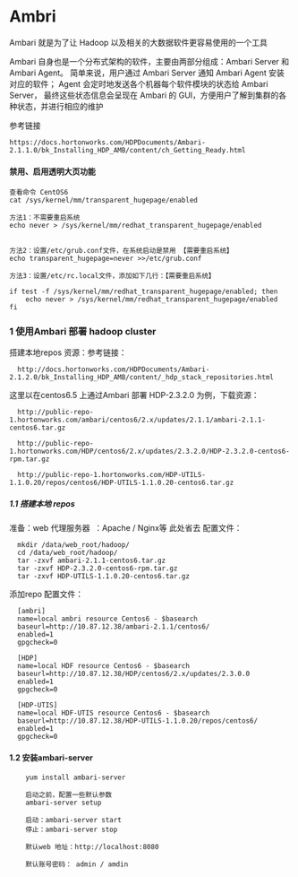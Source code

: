 # Ambri

Ambari 就是为了让 Hadoop 以及相关的大数据软件更容易使用的一个工具

Ambari 自身也是一个分布式架构的软件，主要由两部分组成：Ambari Server 和 Ambari Agent。
简单来说，用户通过 Ambari Server 通知 Ambari Agent 安装对应的软件；
Agent 会定时地发送各个机器每个软件模块的状态给 Ambari Server，
最终这些状态信息会呈现在 Ambari 的 GUI，方便用户了解到集群的各种状态，并进行相应的维护

参考链接 

    https://docs.hortonworks.com/HDPDocuments/Ambari-2.1.1.0/bk_Installing_HDP_AMB/content/ch_Getting_Ready.html
   
   
#### 禁用、启用透明大页功能  
    查看命令 CentOS6
    cat /sys/kernel/mm/transparent_hugepage/enabled
   
    方法1：不需要重启系统
    echo never > /sys/kernel/mm/redhat_transparent_hugepage/enabled
    
    
    方法2：设置/etc/grub.conf文件，在系统启动是禁用 【需要重启系统】
    echo transparent_hugepage=never >>/etc/grub.conf
    
    方法3：设置/etc/rc.local文件，添加如下几行：【需要重启系统】
    
    if test -f /sys/kernel/mm/redhat_transparent_hugepage/enabled; then
        echo never > /sys/kernel/mm/redhat_transparent_hugepage/enabled
    fi
 
### 1 使用Ambari 部署 hadoop cluster

搭建本地repos 资源：参考链接：

      http://docs.hortonworks.com/HDPDocuments/Ambari-2.1.2.0/bk_Installing_HDP_AMB/content/_hdp_stack_repositories.html

这里以在centos6.5 上通过Ambari 部署 HDP-2.3.2.0 为例，下载资源：

      http://public-repo-1.hortonworks.com/ambari/centos6/2.x/updates/2.1.1/ambari-2.1.1-centos6.tar.gz

      http://public-repo-1.hortonworks.com/HDP/centos6/2.x/updates/2.3.2.0/HDP-2.3.2.0-centos6-rpm.tar.gz

      http://public-repo-1.hortonworks.com/HDP-UTILS-1.1.0.20/repos/centos6/HDP-UTILS-1.1.0.20-centos6.tar.gz


##### 1.1 搭建本地 repos 
准备：web 代理服务器  ：Apache  /  Nginx等 此处省去
配置文件：

      mkdir /data/web_root/hadoop/
      cd /data/web_root/hadoop/
      tar -zxvf ambari-2.1.1-centos6.tar.gz 
      tar -zxvf HDP-2.3.2.0-centos6-rpm.tar.gz
      tar -zxvf HDP-UTILS-1.1.0.20-centos6.tar.gz

添加repo 配置文件：

      [ambri]
      name=local ambri resource Centos6 - $basearch
      baseurl=http://10.87.12.38/ambari-2.1.1/centos6/
      enabled=1
      gpgcheck=0

      [HDP]
      name=local HDF resource Centos6 - $basearch
      baseurl=http://10.87.12.38/HDP/centos6/2.x/updates/2.3.0.0
      enabled=1
      gpgcheck=0

      [HDP-UTIS]
      name=local HDF-UTIS resource Centos6 - $basearch
      baseurl=http://10.87.12.38/HDP-UTILS-1.1.0.20/repos/centos6/
      enabled=1
      gpgcheck=0

#### 1.2 安装ambari-server 
    
        yum install ambari-server

        启动之前，配置一些默认参数
        ambari-server setup

        启动：ambari-server start
        停止：ambari-server stop

        默认web 地址：http://localhost:8080

        默认账号密码： admin / amdin 
